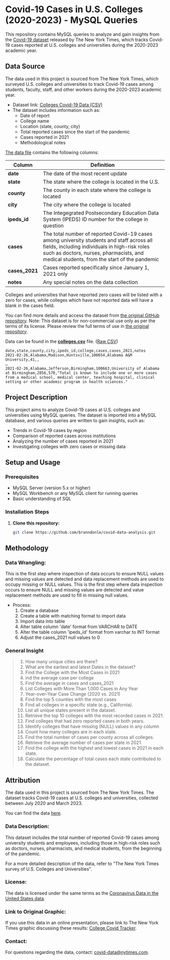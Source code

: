 # Covid-19 Cases in U.S. Colleges (2020-2023) - MySQL Queries

This repository contains MySQL queries to analyze and gain insights from the [Covid-19 dataset](https://github.com/nytimes/covid-19-data) released by The New York Times, which tracks Covid-19 cases reported at U.S. colleges and universities during the 2020-2023 academic year.


## Data Source

The data used in this project is sourced from The New York Times, which surveyed U.S. colleges and universities to track Covid-19 cases among students, faculty, staff, and other workers during the 2020-2023 academic year.

- Dataset link: [Colleges Covid-19 Data (CSV)](https://raw.githubusercontent.com/nytimes/covid-19-data/master/colleges/colleges.csv)
- The dataset includes information such as:
  - Date of report
  - College name
  - Location (state, county, city)
  - Total reported cases since the start of the pandemic
  - Cases reported in 2021
  - Methodological notes
 
  
[The data file](college.csv) contains the following columns:

| Column | Definition |
| ------------- | ------------- |
| **date** | The date of the most recent update |
| **state** | The state where the college is located in the U.S. |
| **county** | The county in each state where the college is located | 
| **city** | The city where the college is located |
| **ipeds_id** | The Integegrated Postsecondary Education Data System (IPEDS) ID number for the college in question |
| **cases** | The total number of reported Covid-19 cases among university students and staff across all fields, including individuals in high-risk roles such as doctors, nurses, pharmacists, and medical students, from the start of the pandemic|
| **cases_2021** | Cases reported specifically since January 1, 2021 only |
| **notes** | Any special notes on the data collection |

Colleges and universities that have reported zero cases will be listed with a zero for cases, while colleges which have not reported data will have a blank in the cases field.

You can find more details and access the dataset from [the original GitHub repository](https://github.com/nytimes/covid-19-data?tab=readme-ov-file).
Note: This dataset is for non-commercial use only as per the terms of its license. Please review the full terms of use in [the original repository](https://github.com/nytimes/covid-19-data/tree/master?tab=License-1-ov-file).

Data can be found in the **[colleges.csv](colleges.csv)** file. ([Raw CSV](https://raw.githubusercontent.com/nytimes/covid-19-data/master/colleges/colleges.csv))

```
date,state,county,city,ipeds_id,college,cases,cases_2021,notes
2021-02-26,Alabama,Madison,Huntsville,100654,Alabama A&M University,41,,
…
2021-02-26,Alabama,Jefferson,Birmingham,100663,University of Alabama at Birmingham,2856,570,"Total is known to include one or more cases from a medical school, medical center, teaching hospital, clinical setting or other academic program in health sciences."
```


## Project Description

This project aims to analyze Covid-19 cases at U.S. colleges and universities using MySQL queries. The dataset is imported into a MySQL database, and various queries are written to gain insights, such as:
- Trends in Covid-19 cases by region
- Comparison of reported cases across institutions
- Analyzing the number of cases reported in 2021
- Investigating colleges with zero cases or missing data

## Setup and Usage

### Prerequisites
- MySQL Server (version 5.x or higher)
- MySQL Workbench or any MySQL client for running queries
- Basic understanding of SQL

### Installation Steps
1. **Clone this repository:**
   ```bash
   git clone https://github.com/branndonle/covid-data-analysis.git


## Methodology
### Data Wrangling:
This is the first step where inspection of data occurs to ensure NULL values and missing values are detected and data replacement methods are used to occupy missing or NULL values.
This is the first step where data inspection occurs to ensure NULL and missing values are detected and value replacement methods are used to fill in missing null values.
- Process:
  1. Create a database
  2. Create a table with matching format to import data
  3. Import data into table
  4. Alter table column 'date' format from VARCHAR to DATE
  5. Alter the table column 'ipeds_id' format from varchar to INT format
  6. Adjust the cases_2021 null values to 0

### General Insight
> 1. How many unique cities are there?
> 2. What are the earliest and latest Dates in the dataset?
> 3. Find the College with the Most Cases in 2021
> 4. ind the average case per college
> 5. Find the average in cases and cases_2021
> 6. List Colleges with More Than 1,000 Cases in Any Year
> 7. Year-over-Year Case Change (2020 vs. 2021)
> 8. Find the top 5 counties with the most cases
> 9. Find all colleges in a specific state (e.g., California).
> 10. List all unique states present in the dataset.
> 11. Retrieve the top 10 colleges with the most recorded cases in 2021.
> 12. Find colleges that had zero reported cases in both years.
> 13. Identify colleges that have missing (NULL) values in any column
> 14. Count how many colleges are in each state.
> 15.  Find the total number of cases per county across all colleges.
> 16.  Retrieve the average number of cases per state in 2021.
> 17.  Find the college with the highest and lowest cases in 2021 in each state.
> 18.  Calculate the percentage of total cases each state contributed to the dataset.

## Attribution

The data used in this project is sourced from The New York Times. The dataset tracks Covid-19 cases at U.S. colleges and universities, collected between July 2020 and March 2023. 

You can find the data [here](https://raw.githubusercontent.com/nytimes/covid-19-data/master/colleges/colleges.csv).

### Data Description:
This dataset includes the total number of reported Covid-19 cases among university students and employees, including those in high-risk roles such as doctors, nurses, pharmacists, and medical students, from the beginning of the pandemic.

For a more detailed description of the data, refer to "The New York Times survey of U.S. Colleges and Universities".

### License:
The data is licensed under the same terms as the [Coronavirus Data in the United States data](https://github.com/nytimes/covid-19-data).

### Link to Original Graphic:
If you use this data in an online presentation, please link to The New York Times graphic discussing these results: [College Covid Tracker](https://www.nytimes.com/interactive/2021/us/college-covid-tracker.html).

### Contact:
For questions regarding the data, contact: covid-data@nytimes.com.

